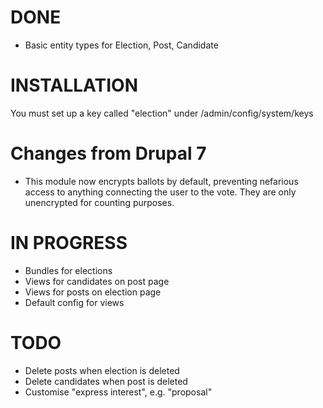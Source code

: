 # DONE

- Basic entity types for Election, Post, Candidate

# INSTALLATION

You must set up a key called "election" under /admin/config/system/keys

# Changes from Drupal 7

- This module now encrypts ballots by default, preventing nefarious access to anything connecting the user to the vote. They are only unencrypted for counting purposes.
# IN PROGRESS

- Bundles for elections
- Views for candidates on post page
- Views for posts on election page
- Default config for views

# TODO

- Delete posts when election is deleted
- Delete candidates when post is deleted
- Customise "express interest", e.g. "proposal"
